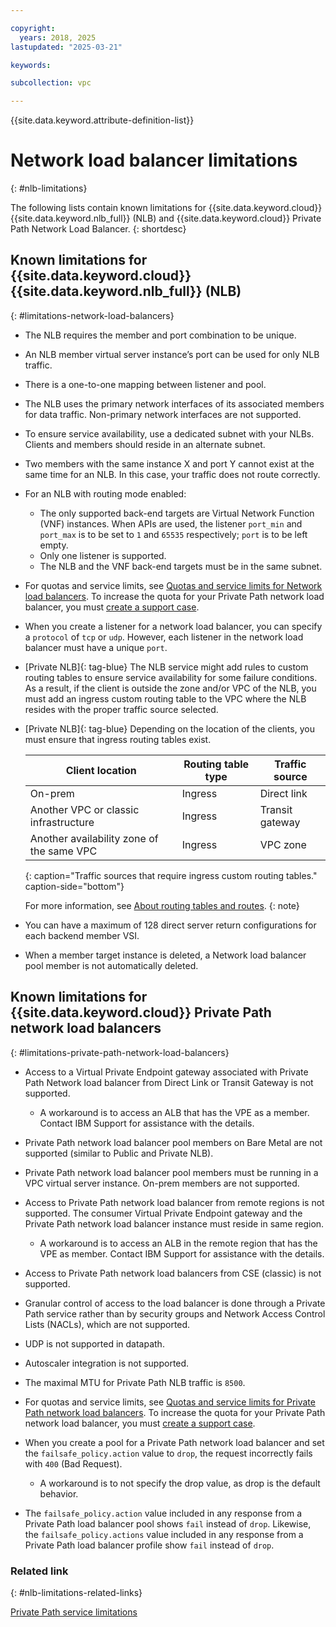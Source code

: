```yaml
---

copyright:
  years: 2018, 2025
lastupdated: "2025-03-21"

keywords:

subcollection: vpc

---
```


{{site.data.keyword.attribute-definition-list}}

# Network load balancer limitations
{: #nlb-limitations}

The following lists contain known limitations for {{site.data.keyword.cloud}} {{site.data.keyword.nlb_full}} (NLB) and {{site.data.keyword.cloud}} Private Path Network Load Balancer.
{: shortdesc}

## Known limitations for {{site.data.keyword.cloud}} {{site.data.keyword.nlb_full}} (NLB)
{: #limitations-network-load-balancers}

* The NLB requires the member and port combination to be unique.
* An NLB member virtual server instance’s port can be used for only NLB traffic.
* There is a one-to-one mapping between listener and pool.
* The NLB uses the primary network interfaces of its associated members for data traffic. Non-primary network interfaces are not supported.
* To ensure service availability, use a dedicated subnet with your NLBs. Clients and members should reside in an alternate subnet.
* Two members with the same instance X and port Y cannot exist at the same time for an NLB. In this case, your traffic does not route correctly.
* For an NLB with routing mode enabled:
   * The only supported back-end targets are Virtual Network Function (VNF) instances. When APIs are used, the listener `port_min` and `port_max` is to be set to `1` and `65535` respectively; `port` is to be left empty.
   * Only one listener is supported.
   * The NLB and the VNF back-end targets must be in the same subnet.
* For quotas and service limits, see [Quotas and service limits for Network load balancers](/docs/vpc?topic=vpc-quotas#nlb-quotas). To increase the quota for your Private Path network load balancer, you must [create a support case](/docs/account?topic=account-open-case).
* When you create a listener for a network load balancer, you can specify a `protocol` of `tcp` or `udp`. However, each listener in the network load balancer must have a unique `port`.
* [Private NLB]{: tag-blue} The NLB service might add rules to custom routing tables to ensure service availability for some failure conditions. As a result, if the client is outside the zone and/or VPC of the NLB, you must add an ingress custom routing table to the VPC where the NLB resides with the proper traffic source selected.
* [Private NLB]{: tag-blue} Depending on the location of the clients, you must ensure that ingress routing tables exist.

   | Client location | Routing table type | Traffic source |
   |----|----|----|
   | On-prem | Ingress | Direct link |
   | Another VPC or classic infrastructure | Ingress | Transit gateway |
   | Another availability zone of the same VPC | Ingress | VPC zone |
   {: caption="Traffic sources that require ingress custom routing tables." caption-side="bottom"}

   For more information, see [About routing tables and routes](/docs/vpc?topic=vpc-about-custom-routes).
   {: note}

* You can have a maximum of 128 direct server return configurations for each backend member VSI.
* When a member target instance is deleted, a Network load balancer pool member is not automatically deleted.

## Known limitations for {{site.data.keyword.cloud}} Private Path network load balancers
{: #limitations-private-path-network-load-balancers}

* Access to a Virtual Private Endpoint gateway associated with Private Path Network load balancer from Direct Link or Transit Gateway is not supported.
   * A workaround is to access an ALB that has the VPE as a member. Contact IBM Support for assistance with the details.
* Private Path network load balancer pool members on Bare Metal are not supported (similar to Public and Private NLB).
* Private Path network load balancer pool members must be running in a VPC virtual server instance. On-prem members are not supported.

* Access to Private Path network load balancer from remote regions is not supported. The consumer Virtual Private Endpoint gateway and the Private Path network load balancer instance must reside in same region. 
   * A workaround is to access an ALB in the remote region that has the VPE as member. Contact IBM Support for assistance with the details.
* Access to Private Path network load balancers from CSE (classic) is not supported.
* Granular control of access to the load balancer is done through a Private Path service rather than by security groups and Network Access Control Lists (NACLs), which are not supported.
* UDP is not supported in datapath.
* Autoscaler integration is not supported.
* The maximal MTU for Private Path NLB traffic is `8500`.
* For quotas and service limits, see [Quotas and service limits for Private Path network load balancers](/docs/vpc?topic=vpc-quotas#ppnlb-quotas). To increase the quota for your Private Path network load balancer, you must [create a support case](/docs/account?topic=account-open-case).
* When you create a pool for a Private Path network load balancer and set the `failsafe_policy.action` value to `drop`, the request incorrectly fails with `400` (Bad Request).
   * A workaround is to not specify the drop value, as drop is the default behavior.
* The `failsafe_policy.action` value included in any response from a Private Path load balancer pool shows `fail` instead of `drop`. Likewise, the `failsafe_policy.actions` value included in any response from a Private Path load balancer profile show `fail` instead of `drop`.

### Related link
{: #nlb-limitations-related-links}

[Private Path service limitations](/docs/vpc?topic=vpc-ppsg-limitations)
